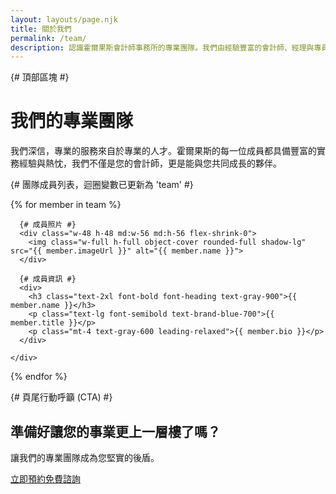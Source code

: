```yaml
---
layout: layouts/page.njk
title: 關於我們
permalink: /team/
description: 認識霍爾果斯會計師事務所的專業團隊。我們由經驗豐富的會計師、經理與專員組成，致力於為您的事業提供最優質的服務。
---
```


{# 頂部區塊 #}
<div class="max-w-3xl mx-auto text-center mb-16">
  <h1 class="text-3xl font-bold font-heading tracking-tight text-gray-900 sm:text-4xl">我們的專業團隊</h1>
  <p class="mt-6 text-lg leading-8 text-gray-600">我們深信，專業的服務來自於專業的人才。霍爾果斯的每一位成員都具備豐富的實務經驗與熱忱，我們不僅是您的會計師，更是能與您共同成長的夥伴。</p>
</div>

{# 團隊成員列表，迴圈變數已更新為 'team' #}
<div class="space-y-12">
  {% for member in team %}
    <div class="flex flex-col md:flex-row items-center gap-8 md:gap-12 {% if loop.index is odd %}md:flex-row-reverse{% endif %}">
      
      {# 成員照片 #}
      <div class="w-48 h-48 md:w-56 md:h-56 flex-shrink-0">
        <img class="w-full h-full object-cover rounded-full shadow-lg" src="{{ member.imageUrl }}" alt="{{ member.name }}">
      </div>
      
      {# 成員資訊 #}
      <div>
        <h3 class="text-2xl font-bold font-heading text-gray-900">{{ member.name }}</h3>
        <p class="text-lg font-semibold text-brand-blue-700">{{ member.title }}</p>
        <p class="mt-4 text-gray-600 leading-relaxed">{{ member.bio }}</p>
      </div>

    </div>
  {% endfor %}
</div>

{# 頁尾行動呼籲 (CTA) #}
<div class="mt-24 text-center border-t border-gray-200 pt-12">
  <h2 class="text-3xl font-bold font-heading tracking-tight text-gray-900">準備好讓您的事業更上一層樓了嗎？</h2>
  <p class="mt-4 text-lg leading-8 text-gray-600">讓我們的專業團隊成為您堅實的後盾。</p>
  <div class="mt-8">
    <a href="/appointment/" class="inline-block bg-brand-blue-700 text-white font-bold py-3 px-8 rounded-lg hover:bg-brand-blue-800 transition-colors duration-300">
      立即預約免費諮詢
    </a>
  </div>
</div>